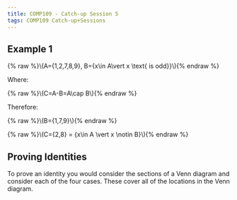 ```yaml
---
title: COMP109 - Catch-up Session 5
tags: COMP109 Catch-up+Sessions
---
```

## Example 1
{% raw %}\\\(A=\{1,2,7,8,9\}, B=\{x\in A\vert x \text{ is odd}\}\\\){% endraw %}

Where:

{% raw %}\\\(C=A-B=A\cap B\\\){% endraw %}

Therefore:

{% raw %}\\\(B=\{1,7,9\}\\\){% endraw %}

{% raw %}\\\(C=\{2,8\} = \{x\in A \vert x \notin B\}\\\){% endraw %}

## Proving Identities
To prove an identity you would consider the sections of a Venn diagram and consider each of the four cases. These cover all of the locations in the Venn diagram.
